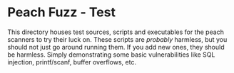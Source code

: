 Peach Fuzz - Test
=================

This directory houses test sources, scripts and executables for the peach scanners to try their luck on. These scripts are _probably_ harmless, but you should not just go around running them. If you add new ones, they should be harmless. Simply demonstrating some basic vulnerabilities like SQL injection, printf/scanf, buffer overflows, etc.
